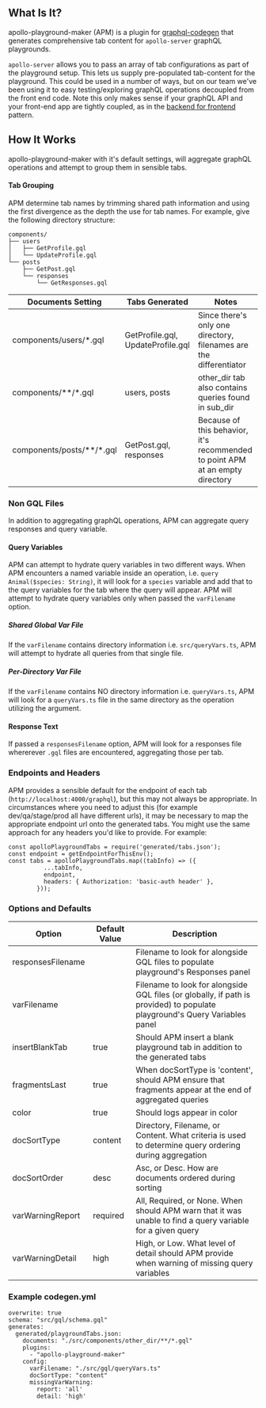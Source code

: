 ## What Is It?
apollo-playground-maker (APM) is a plugin for [graphql-codegen](https://www.graphql-code-generator.com/) that generates comprehensive tab content
for ```apollo-server``` graphQL playgrounds.

```apollo-server``` allows you to pass an array of tab configurations as part of the playground setup. This lets us supply pre-populated tab-content for the playground.
This could be used in a number of ways, but on our team we've been using it to easy testing/exploring graphQL operations decoupled from the front end code.
Note this only makes sense if your graphQL API and your front-end app are tightly coupled, as in the [backend for frontend](https://samnewman.io/patterns/architectural/bff/) pattern.

## How It Works
apollo-playground-maker with it's default settings, will aggregate graphQL operations and attempt to group them in sensible tabs.
 
#### Tab Grouping
APM determine tab names by trimming shared path information and using the first divergence as the depth the use for tab names.
For example, give the following directory structure:
```
components/
├── users
│   ├── GetProfile.gql
│   └── UpdateProfile.gql
└── posts
    ├── GetPost.gql
    └── responses
        └── GetResponses.gql
```

| Documents Setting               | Tabs Generated                    | Notes                                                                                     |
|---------------------------------|-----------------------------------|-------------------------------------------------------------------------------------------|
| components/users/*.gql          | GetProfile.gql, UpdateProfile.gql | Since there's only one directory, filenames are the differentiator                        |
| components/\*\*/\*.gql          | users, posts                      | other\_dir tab also contains queries found in sub\_dir                                    |
| components/posts/\*\*/\*.gql    | GetPost.gql, responses            | Because of this behavior, it's recommended to point APM at an empty directory             |

### Non GQL Files
In addition to aggregating graphQL operations, APM can aggregate query responses and query variable.

#### Query Variables
APM can attempt to hydrate query variables in two different ways. When APM encounters a named variable inside an operation, i.e. ```query Animal($species: String)```,
it will look for a ```species``` variable and add that to the query variables for the tab where the query will appear. APM will attempt to hydrate query variables only when passed the
```varFilename``` option.

##### Shared Global Var File
If the ```varFilename``` contains directory information i.e. ```src/queryVars.ts```, APM will attempt to hydrate all queries from that single file.

##### Per-Directory Var File
If the ```varFilename``` contains NO directory information i.e. ```queryVars.ts```, APM will look for a ```queryVars.ts``` file in the same directory as the operation utilizing
the argument.

#### Response Text
If passed a ```responsesFilename``` option, APM will look for a responses file whererever ```.gql``` files are encountered, aggregating those per tab.

### Endpoints and Headers

APM provides a sensible default for the endpoint of each tab (```http://localhost:4000/graphql```), but this may not always be appropriate. In circumstances where you need to adjust this (for example dev/qa/stage/prod all have different urls), it may be necessary to map the appropriate endpoint url onto the generated tabs. You might use the same approach for any headers you'd like to provide. For example:
```
const apolloPlaygroundTabs = require('generated/tabs.json');
const endpoint = getEndpointForThisEnv();
const tabs = apolloPlaygroundTabs.map((tabInfo) => ({
          ...tabInfo,
          endpoint,
          headers: { Authorization: 'basic-auth header' },
        }));
```

### Options and Defaults
| Option            | Default Value | Description                                                                                                                |
|-------------------|---------------|----------------------------------------------------------------------------------------------------------------------------|
| responsesFilename |               | Filename to look for alongside GQL files to populate playground's Responses panel                                          |
| varFilename       |               | Filename to look for alongside GQL files (or globally, if path is provided) to populate playground's Query Variables panel |
| insertBlankTab    | true          | Should APM insert a blank playground tab in addition to the generated tabs                                                 |
| fragmentsLast     | true          | When docSortType is 'content', should APM ensure that fragments appear at the end of aggregated queries                    |
| color             | true          | Should logs appear in color                                                                                                |
| docSortType       | content       | Directory, Filename, or Content. What criteria is used to determine query ordering during aggregation                      |
| docSortOrder      | desc          | Asc, or Desc. How are documents ordered during sorting                                                                     |
| varWarningReport  | required      | All, Required, or None. When should APM warn that it was unable to find a query variable for a given query                 |
| varWarningDetail  | high          | High, or Low. What level of detail should APM provide when warning of missing query variables                              |

### Example codegen.yml
```
overwrite: true
schema: "src/gql/schema.gql"
generates:
  generated/playgroundTabs.json:
    documents: "./src/components/other_dir/**/*.gql"
    plugins:
      - "apollo-playground-maker"
    config:
      varFilename: "./src/gql/queryVars.ts"
      docSortType: "content"
      missingVarWarning:
        report: 'all'
        detail: 'high'
```
